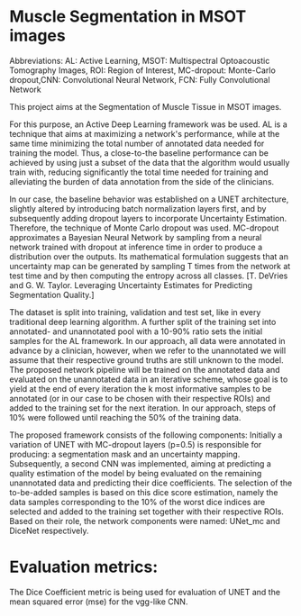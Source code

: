 # Muscle Segmentation in MSOT images


Abbreviations:
AL: Active Learning, MSOT: Multispectral Optoacoustic Tomography Images, ROI: Region of Interest, MC-dropout: Monte-Carlo dropout,CNN: Convolutional Neural Network, FCN: Fully Convolutional Network

This project aims at the Segmentation of Muscle Tissue in MSOT images.

For this purpose, an Active Deep Learning framework was be used. AL is a technique that aims at maximizing a network's performance, while at the same time minimizing the total number of annotated data needed for training the model. Thus, a close-to-the baseline performance can be achieved by using just a subset of the data that the algorithm would usually train with, reducing significantly the total time needed for training and alleviating the burden of data annotation from the side of the clinicians. 

In our case, the baseline behavior was established on a UNET architecture, slightly altered by introducing batch normalization layers first, and by subsequently adding dropout layers to incorporate Uncertainty Estimation. Therefore, the technique of Monte Carlo dropout was used. MC-dropout approximates a Bayesian Neural Network by sampling from a neural network trained with dropout at inference time in order to produce a distribution over the outputs. Its mathematical formulation suggests that an uncertainty map can be generated by sampling T times from the network at test time and by then computing the entropy across all classes. [T. DeVries and G. W. Taylor. Leveraging Uncertainty Estimates for Predicting Segmentation Quality.] 

The dataset is split into training, validation and test set, like in every traditional deep learning algorithm. A further split of the training set into annotated- and unannotated pool with a 10-90% ratio sets the initial samples for the AL framework. In our approach, all data were annotated in advance by a clinician, however, when we refer to the unannotated we will assume that their respective ground truths are still unknown to the model. The proposed network pipeline will be trained on the annotated data and evaluated on the unannotated data in an iterative scheme, whose goal is to yield at the end of every iteration the k most informative samples to be annotated (or in our case to be chosen with their respective ROIs) and added to the training set for the next iteration. In our approach, steps of 10% were followed until reaching the 50% of the training data. 

The proposed framework consists of the following components: Initially a variation of UNET with MC-dropout layers (p=0.5) is responsible for producing: a segmentation mask and an uncertainty mapping. Subsequently, a second CNN was implemented, aiming at predicting a quality estimation of the model by being evaluated on the remaining unannotated data and predicting their dice coefficients. The selection of the to-be-added samples is based on this dice score estimation, namely the data samples corresponding to the 10% of the worst dice indices are selected and added to the training set together with their respective ROIs. Based on their role, the network components were named: UNet_mc and DiceNet respectively.

# Evaluation metrics:

The Dice Coefficient metric is being used for evaluation of UNET and the mean squared error (mse) for the vgg-like CNN.
